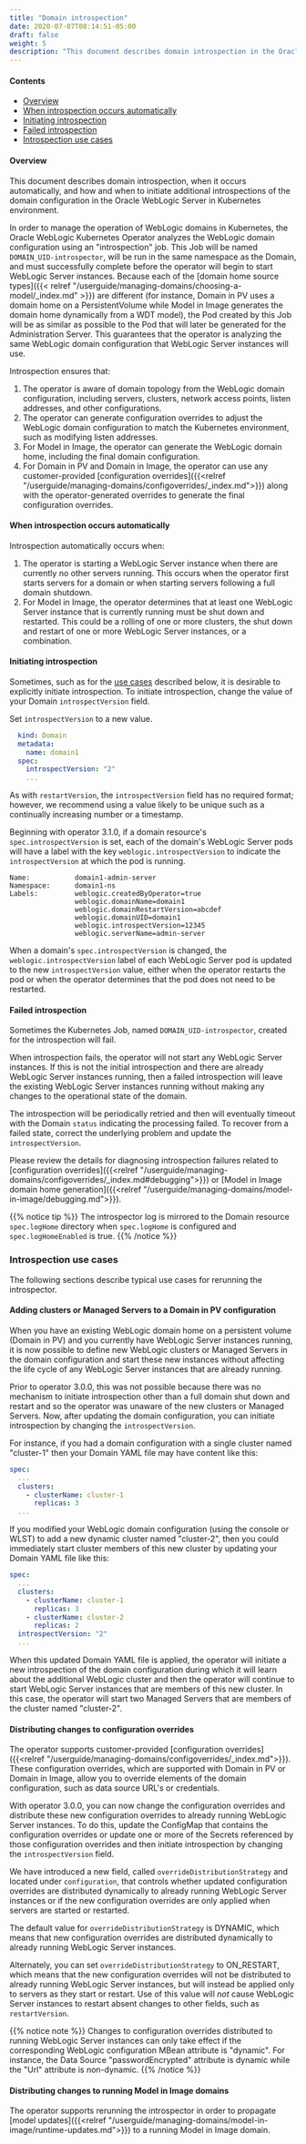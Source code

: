 ```yaml
---
title: "Domain introspection"
date: 2020-07-07T08:14:51-05:00
draft: false
weight: 5
description: "This document describes domain introspection in the Oracle WebLogic Server in Kubernetes environment."
---
```


#### Contents

- [Overview](#overview)
- [When introspection occurs automatically](#when-introspection-occurs-automatically)
- [Initiating introspection](#initiating-introspection)
- [Failed introspection](#failed-introspection)
- [Introspection use cases](#introspection-use-cases)

#### Overview

This document describes domain introspection, when it occurs automatically, and how and when to initiate additional introspections of the domain configuration in the Oracle WebLogic Server in Kubernetes environment.

In order to manage the operation of WebLogic domains in Kubernetes, the Oracle WebLogic Kubernetes Operator analyzes the WebLogic
domain configuration using an "introspection" job. This Job will be named `DOMAIN_UID-introspector`, will be run in the same namespace as the Domain, and must successfully complete before the operator will begin to start WebLogic Server instances. Because each of the
[domain home source types]({{< relref "/userguide/managing-domains/choosing-a-model/_index.md" >}}) are different (for instance, Domain in PV uses a domain home on a PersistentVolume while Model in Image generates the domain home dynamically from a WDT model), the Pod created by this Job will be
as similar as possible to the Pod that will later be generated for the Administration Server. This guarantees that the operator is
analyzing the same WebLogic domain configuration that WebLogic Server instances will use.

Introspection ensures that:
1. The operator is aware of domain topology from the WebLogic domain configuration, including servers, clusters, network access points, listen addresses, and other configurations.
2. The operator can generate configuration overrides to adjust the WebLogic domain configuration to match the Kubernetes environment, such as modifying listen addresses.
3. For Model in Image, the operator can generate the WebLogic domain home, including the final domain configuration.
4. For Domain in PV and Domain in Image, the operator can use any customer-provided [configuration overrides]({{<relref "/userguide/managing-domains/configoverrides/_index.md">}}) along with the operator-generated overrides to generate the final configuration overrides.

#### When introspection occurs automatically

Introspection automatically occurs when:
1. The operator is starting a WebLogic Server instance when there are currently no other servers running. This occurs when the operator first starts servers for a domain or when starting servers following a full domain shutdown.
2. For Model in Image, the operator determines that at least one WebLogic Server instance that is currently running must be shut down and restarted. This could be a rolling of one or more clusters, the shut down and restart of one or more WebLogic Server instances, or a combination.

#### Initiating introspection

Sometimes, such as for the [use cases](#introspection-use-cases) described below, it is desirable to explicitly initiate introspection. To initiate introspection, change the value of your Domain `introspectVersion` field.

Set `introspectVersion` to a new value.

```yaml
  kind: Domain
  metadata:
    name: domain1
  spec:
    introspectVersion: "2"
    ...
```

As with `restartVersion`, the `introspectVersion` field has no required format; however, we recommend using a value likely to be unique such as a continually increasing number or a timestamp.

Beginning with operator 3.1.0, if a domain resource's `spec.introspectVersion` is set, each of the domain's WebLogic Server pods will have a label with the key `weblogic.introspectVersion` to indicate the `introspectVersion` at which the pod is running.

```
Name:           domain1-admin-server
Namespace:      domain1-ns
Labels:         weblogic.createdByOperator=true
                weblogic.domainName=domain1
                weblogic.domainRestartVersion=abcdef
                weblogic.domainUID=domain1
                weblogic.introspectVersion=12345
                weblogic.serverName=admin-server
```

When a domain's `spec.introspectVersion` is changed, the `weblogic.introspectVersion` label of each WebLogic Server pod is updated to the new `introspectVersion` value, either when the operator restarts the pod or when the operator determines that the pod does not need to be restarted.

#### Failed introspection

Sometimes the Kubernetes Job, named `DOMAIN_UID-introspector`, created for the introspection will fail.

When introspection fails, the operator will not start any WebLogic Server instances. If this is not the initial introspection and there are already WebLogic Server instances running, then a failed introspection will leave the existing WebLogic Server instances running without making any changes to the operational state of the domain.

The introspection will be periodically retried and then will eventually timeout with the Domain `status` indicating the processing failed. To recover from a failed state, correct the underlying problem and update the `introspectVersion`.

Please review the details for diagnosing introspection failures related to [configuration overrides]({{<relref "/userguide/managing-domains/configoverrides/_index.md#debugging">}}) or [Model in Image domain home generation]({{<relref "/userguide/managing-domains/model-in-image/debugging.md">}}).

{{% notice tip %}}
The introspector log is mirrored to the Domain resource `spec.logHome` directory
when `spec.logHome` is configured and `spec.logHomeEnabled` is true.
{{% /notice %}}

### Introspection use cases

The following sections describe typical use cases for rerunning the introspector.

#### Adding clusters or Managed Servers to a Domain in PV configuration

When you have an existing WebLogic domain home on a persistent volume (Domain in PV) and you currently have WebLogic Server instances running, it is now possible to define new WebLogic clusters or Managed Servers in the domain configuration and start these new instances without affecting the life cycle of any WebLogic Server instances that are already running.

Prior to operator 3.0.0, this was not possible because there was no mechanism to initiate introspection other than a full domain shut down and restart and so the operator was unaware of the new clusters or Managed Servers. Now, after updating the domain configuration, you can initiate introspection by changing the `introspectVersion`.

For instance, if you had a domain configuration with a single cluster named "cluster-1" then your Domain YAML file may have content like this:

```yaml
spec:
  ...
  clusters:
    - clusterName: cluster-1
      replicas: 3
  ...
```

If you modified your WebLogic domain configuration (using the console or WLST) to add a new dynamic cluster named "cluster-2", then you could immediately start cluster members of this new cluster by updating your Domain YAML file like this:

```yaml
spec:
  ...
  clusters:
    - clusterName: cluster-1
      replicas: 3
    - clusterName: cluster-2
      replicas: 2
  introspectVersion: "2"
  ...
```

When this updated Domain YAML file is applied, the operator will initiate a new introspection of the domain configuration during which it will learn about the additional WebLogic cluster and then the operator will continue to start WebLogic Server instances that are members of this new cluster. In this case, the operator will start two Managed Servers that are members of the cluster named "cluster-2".

#### Distributing changes to configuration overrides

The operator supports customer-provided [configuration overrides]({{<relref "/userguide/managing-domains/configoverrides/_index.md">}}). These configuration overrides, which are supported with Domain in PV or Domain in Image, allow you to override elements of the domain configuration, such as data source URL's or credentials.

With operator 3.0.0, you can now change the configuration overrides and distribute these new configuration overrides to already running WebLogic Server instances. To do this, update the ConfigMap that contains the configuration overrides or update one or more of the Secrets referenced by those configuration overrides and then initiate introspection by changing the `introspectVersion` field.

We have introduced a new field, called `overrideDistributionStrategy` and located under `configuration`, that controls whether updated configuration overrides are distributed dynamically to already running WebLogic Server instances or if the new configuration overrides are only applied when servers are started or restarted.

The default value for `overrideDistributionStrategy` is DYNAMIC, which means that new configuration overrides are distributed dynamically to already running WebLogic Server instances.

Alternately, you can set `overrideDistributionStrategy` to ON_RESTART, which means that the new configuration overrides will not be distributed to already running WebLogic Server instances, but will instead be applied only to servers as they start or restart. Use of this value will *not* cause WebLogic Server instances to restart absent changes to other fields, such as `restartVersion`.

{{% notice note %}} Changes to configuration overrides distributed to running WebLogic Server instances can only take effect if the corresponding WebLogic configuration MBean attribute is "dynamic". For instance, the Data Source "passwordEncrypted" attribute is dynamic while the "Url" attribute is non-dynamic.
{{% /notice %}}

#### Distributing changes to running Model in Image domains

The operator supports rerunning the introspector in order to propagate [model updates]({{<relref "/userguide/managing-domains/model-in-image/runtime-updates.md">}}) to a running Model in Image domain.

